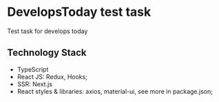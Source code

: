 # DevelopsToday test task
Test task for develops today

## Technology Stack

- TypeScript
- React JS: Redux, Hooks;
- SSR: Next.js
- React styles & libraries: axios, material-ui, see more in package.json;

